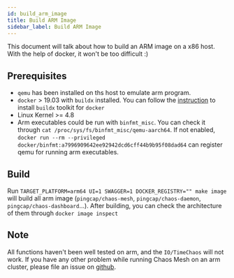 ```yaml
---
id: build_arm_image
title: Build ARM Image
sidebar_label: Build ARM Image
---
```


This document will talk about how to build an ARM image on a x86 host. With the help of docker, it won't be too difficult :)

## Prerequisites

* `qemu` has been installed on ths host to emulate arm program.
* `docker` > 19.03 with `buildx` installed. You can follow the [instruction](https://github.com/docker/buildx#installing) to install `buildx` toolkit for `docker`
* Linux Kernel >= 4.8
* Arm executables could be run with `binfmt_misc`. You can check it through `cat /proc/sys/fs/binfmt_misc/qemu-aarch64`. If not enabled, `docker run --rm --privileged docker/binfmt:a7996909642ee92942dcd6cff44b9b95f08dad64` can register qemu for running arm executables.

## Build

Run `TARGET_PLATFORM=arm64 UI=1 SWAGGER=1 DOCKER_REGISTRY="" make image` will build all arm image (`pingcap/chaos-mesh`, `pingcap/chaos-daemon`, `pingcap/chaos-dashboard`...). After building, you can check the architecture of them through `docker image inspect`

## Note

All functions haven't been well tested on arm, and the `IO/TimeChaos` will not work. If you have any other problem while running Chaos Mesh on an arm cluster, please file an issue on [github](https://github.com/chaos-mesh/chaos-mesh).